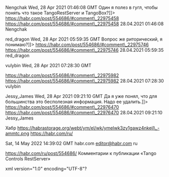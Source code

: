 



Nengchak
Wed, 28 Apr 2021 01:46:08 GMT
 Один я полез в гугл, чтобы понять что такое TangoRestServer и TangoBox?]]>
https://habr.com/post/554686/#comment\_22975458
https://habr.com/post/554686/#comment\_22975458
28.04.2021 01:46:08 Nengchak


red\_dragon
Wed, 28 Apr 2021 05:59:35 GMT
 Вопрос же риторический, я понимаю?]]>
https://habr.com/post/554686/#comment\_22975746
https://habr.com/post/554686/#comment\_22975746
28.04.2021 05:59:35 red\_dragon


vulybin
Wed, 28 Apr 2021 07:28:30 GMT
 
https://habr.com/post/554686/#comment\_22975982
https://habr.com/post/554686/#comment\_22975982
28.04.2021 07:28:30 vulybin


Jessy\_James
Wed, 28 Apr 2021 09:21:10 GMT
 Да я уже понял, что для большинства это бесполезная информация. Надо ее удалить.]]>
https://habr.com/post/554686/#comment\_22976470
https://habr.com/post/554686/#comment\_22976470
28.04.2021 09:21:10 Jessy\_James

Хабр
 https://habrastorage.org/webt/ym/el/wk/ymelwk3zy1gawz4nkejl\_-ammtc.png
https://habr.com/ru/

Sat, 14 May 2022 14:39:02 GMT
habr.com
editor@habr.com
ru
 
https://habr.com/ru/post/554686/
Комментарии к публикации «Tango Controls RestServer»

xml version="1.0" encoding="UTF-8"?
